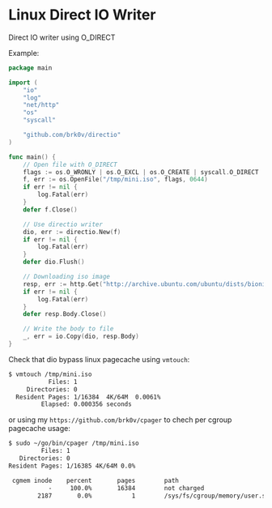 # Linux Direct IO Writer

Direct IO writer using O_DIRECT

Example:

```go
package main

import (
    "io"
    "log"
    "net/http"
    "os"
    "syscall"

    "github.com/brk0v/directio"
)

func main() {
    // Open file with O_DIRECT
    flags := os.O_WRONLY | os.O_EXCL | os.O_CREATE | syscall.O_DIRECT
    f, err := os.OpenFile("/tmp/mini.iso", flags, 0644)
    if err != nil {
        log.Fatal(err)
    }
    defer f.Close()

    // Use directio writer
    dio, err := directio.New(f)
    if err != nil {
        log.Fatal(err)
    }
    defer dio.Flush()

    // Downloading iso image
    resp, err := http.Get("http://archive.ubuntu.com/ubuntu/dists/bionic/main/installer-amd64/current/images/netboot/mini.iso")
    if err != nil {
        log.Fatal(err)
    }
    defer resp.Body.Close()

    // Write the body to file
    _, err = io.Copy(dio, resp.Body)
}

```

Check that dio bypass linux pagecache using `vmtouch`:

```bash
$ vmtouch /tmp/mini.iso
           Files: 1
     Directories: 0
  Resident Pages: 1/16384  4K/64M  0.0061%
         Elapsed: 0.000356 seconds
```

or using my `https://github.com/brk0v/cpager` to chech per cgroup pagecache usage:

```bash
$ sudo ~/go/bin/cpager /tmp/mini.iso
         Files: 1
   Directories: 0
Resident Pages: 1/16385 4K/64M 0.0%

 cgmem inode    percent       pages        path
           -     100.0%       16384        not charged
        2187       0.0%           1        /sys/fs/cgroup/memory/user.slice/user-1000.slice/session-3.scope
```
